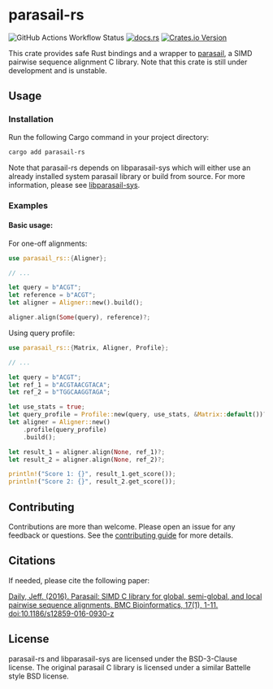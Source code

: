 # parasail-rs

![GitHub Actions Workflow Status](https://img.shields.io/github/actions/workflow/status/nsbuitrago/parasail-rs/test.yml) [![docs.rs](https://img.shields.io/docsrs/parasail-rs)](https://docs.rs/parasail-rs/latest/parasail_rs/index.html) [![Crates.io Version](https://img.shields.io/crates/v/parasail-rs)](https://crates.io/crates/parasail-rs)

This crate provides safe Rust bindings and a wrapper to [parasail](https://github.com/jeffdaily/parasail/tree/master), a SIMD pairwise sequence alignment C library. Note that this crate is still under development and is unstable.

## Usage

### Installation

Run the following Cargo command in your project directory:

```bash
cargo add parasail-rs
```

Note that parasail-rs depends on libparasail-sys which will either use an already installed system parasail library or build from source. For more information, please see [libparasail-sys](https://github.com/nsbuitrago/libparasail-sys).

### Examples

#### Basic usage:

For one-off alignments:

```rust
use parasail_rs::{Aligner};

// ...

let query = b"ACGT";
let reference = b"ACGT";
let aligner = Aligner::new().build();

aligner.align(Some(query), reference)?;
```

Using query profile:

```rust
use parasail_rs::{Matrix, Aligner, Profile};

// ...

let query = b"ACGT";
let ref_1 = b"ACGTAACGTACA";
let ref_2 = b"TGGCAAGGTAGA";

let use_stats = true;
let query_profile = Profile::new(query, use_stats, &Matrix::default())?;
let aligner = Aligner::new()
    .profile(query_profile)
    .build();

let result_1 = aligner.align(None, ref_1)?;
let result_2 = aligner.align(None, ref_2)?;

println!("Score 1: {}", result_1.get_score());
println!("Score 2: {}", result_2.get_score());
```

## Contributing

Contributions are more than welcome. Please open an issue for any feedback or questions. See the [contributing guide](CONTRIBUTING.md)
for more details.

## Citations

If needed, please cite the following paper:

[Daily, Jeff. (2016). Parasail: SIMD C library for global, semi-global, and local pairwise sequence alignments. BMC Bioinformatics, 17(1), 1-11. doi:10.1186/s12859-016-0930-z](https://doi.org/10.1186/s12859-016-0930-z)

## License

parasail-rs and libparasail-sys are licensed under the BSD-3-Clause license. The original parasail C library is licensed under a similar Battelle style BSD license.
